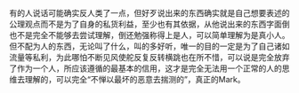 有的人说话可能确实反人类了一点，但好歹说出来的东西确实就是自己想要表述的公理观点而不是为了自身的私货利益，至少也有其依据，从他说出来的东西字面倒也不是完全不能够去尝试理解，倒还勉强称得上是人，可以简单理解为是真小人。但不配为人的东西，无论叫了什么，叫的多好听，唯一的目的一定是为了自己诸如流量等私利，为此哪怕不断见风使舵反复反转横跳也在所不惜，可以说是完全放弃了作为一个人，所应该遵循的最基本的信用，这才是完全无法用一个正常的人的思维去理解的，可以完全“不惮以最坏的恶意去揣测的”，真正的Mark。
